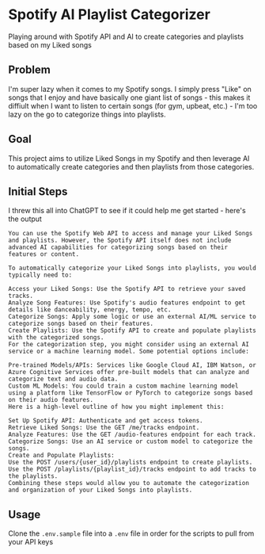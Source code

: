 # Spotify AI Playlist Categorizer

Playing around with Spotify API and AI to create categories and playlists based on my Liked songs


## Problem

I'm super lazy when it comes to my Spotify songs. I simply press "Like" on songs that I enjoy and have basically one giant list of songs - this makes it diffiult when I want to listen to certain songs (for gym, upbeat, etc.) - I'm too lazy on the go to categorize things into playlists.
## Goal

This project aims to utilize Liked Songs in my Spotify and then leverage AI to automatically create categories and then playlists from those categories.

## Initial Steps

I threw this all into ChatGPT to see if it could help me get started - here's the output

```
You can use the Spotify Web API to access and manage your Liked Songs and playlists. However, the Spotify API itself does not include advanced AI capabilities for categorizing songs based on their features or content.

To automatically categorize your Liked Songs into playlists, you would typically need to:

Access your Liked Songs: Use the Spotify API to retrieve your saved tracks.
Analyze Song Features: Use Spotify's audio features endpoint to get details like danceability, energy, tempo, etc.
Categorize Songs: Apply some logic or use an external AI/ML service to categorize songs based on their features.
Create Playlists: Use the Spotify API to create and populate playlists with the categorized songs.
For the categorization step, you might consider using an external AI service or a machine learning model. Some potential options include:

Pre-trained Models/APIs: Services like Google Cloud AI, IBM Watson, or Azure Cognitive Services offer pre-built models that can analyze and categorize text and audio data.
Custom ML Models: You could train a custom machine learning model using a platform like TensorFlow or PyTorch to categorize songs based on their audio features.
Here is a high-level outline of how you might implement this:

Set Up Spotify API: Authenticate and get access tokens.
Retrieve Liked Songs: Use the GET /me/tracks endpoint.
Analyze Features: Use the GET /audio-features endpoint for each track.
Categorize Songs: Use an AI service or custom model to categorize the songs.
Create and Populate Playlists:
Use the POST /users/{user_id}/playlists endpoint to create playlists.
Use the POST /playlists/{playlist_id}/tracks endpoint to add tracks to the playlists.
Combining these steps would allow you to automate the categorization and organization of your Liked Songs into playlists.
```

## Usage

Clone the `.env.sample` file into a `.env` file in order for the scripts to pull from your API keys